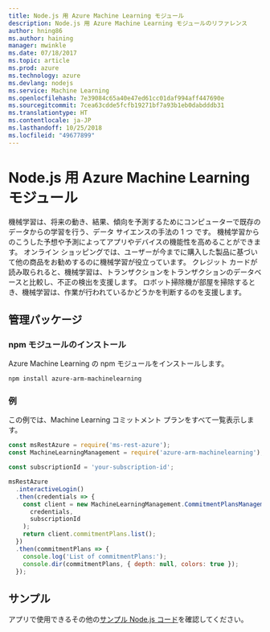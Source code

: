 ```yaml
---
title: Node.js 用 Azure Machine Learning モジュール
description: Node.js 用 Azure Machine Learning モジュールのリファレンス
author: hning86
ms.author: haining
manager: mwinkle
ms.date: 07/18/2017
ms.topic: article
ms.prod: azure
ms.technology: azure
ms.devlang: nodejs
ms.service: Machine Learning
ms.openlocfilehash: 7e39084c65a40e47ed61cc01daf994aff447690e
ms.sourcegitcommit: 7cea63cdde5fcfb19271bf7a93b1eb0dabdddb31
ms.translationtype: HT
ms.contentlocale: ja-JP
ms.lasthandoff: 10/25/2018
ms.locfileid: "49677899"
---
```

# <a name="azure-machine-learning-modules-for-nodejs"></a>Node.js 用 Azure Machine Learning モジュール

機械学習は、将来の動き、結果、傾向を予測するためにコンピューターで既存のデータからの学習を行う、データ サイエンスの手法の 1 つ です。 機械学習からのこうした予想や予測によってアプリやデバイスの機能性を高めることができます。 オンライン ショッピングでは、ユーザーが今までに購入した製品に基づいて他の商品をお勧めするのに機械学習が役立っています。 クレジット カードが読み取られると、機械学習は、トランザクションをトランザクションのデータベースと比較し、不正の検出を支援します。 ロボット掃除機が部屋を掃除するとき、機械学習は、作業が行われているかどうかを判断するのを支援します。

## <a name="management-package"></a>管理パッケージ


### <a name="install-the-npm-module"></a>npm モジュールのインストール

Azure Machine Learning の npm モジュールをインストールします。

```bash
npm install azure-arm-machinelearning
```

### <a name="example"></a>例

この例では、Machine Learning コミットメント プランをすべて一覧表示します。

```javascript
const msRestAzure = require('ms-rest-azure');
const MachineLearningManagement = require('azure-arm-machinelearning');

const subscriptionId = 'your-subscription-id';

msRestAzure
  .interactiveLogin()
  .then(credentials => {
    const client = new MachineLearningManagement.CommitmentPlansManagementClient(
      credentials,
      subscriptionId
    );
    return client.commitmentPlans.list();
  })
  .then(commitmentPlans => {
    console.log('List of commitmentPlans:');
    console.dir(commitmentPlans, { depth: null, colors: true });
  });
```

## <a name="samples"></a>サンプル

アプリで使用できるその他の[サンプル Node.js コード](https://azure.microsoft.com/resources/samples/?platform=nodejs)を確認してください。
